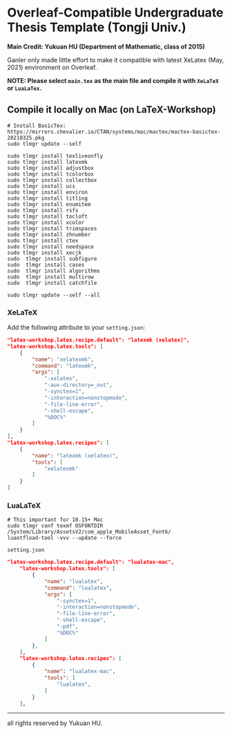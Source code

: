 # Overleaf-Compatible Undergraduate Thesis Template (Tongji Univ.)

**Main Credit: Yukuan HU (Department of Mathematic, class of 2015)**

Ganler only made little effort to make it compatible with latest XeLatex (May, 2021) environment on Overleaf.

**NOTE: Please select `main.tex` as the main file and compile it with `XeLaTeX` or `LuaLaTex`.**

## Compile it locally on Mac (on LaTeX-Workshop)

```shell
# Install BasicTex: https://mirrors.chevalier.io/CTAN/systems/mac/mactex/mactex-basictex-20210325.pkg
sudo tlmgr update --self

sudo tlmgr install texliveonfly
sudo tlmgr install latexmk
sudo tlmgr install adjustbox
sudo tlmgr install tcolorbox
sudo tlmgr install collectbox
sudo tlmgr install ucs
sudo tlmgr install environ
sudo tlmgr install titling
sudo tlmgr install enumitem
sudo tlmgr install rsfs
sudo tlmgr install tocloft
sudo tlmgr install xcolor
sudo tlmgr install trimspaces
sudo tlmgr install zhnumber
sudo tlmgr install ctex
sudo tlmgr install needspace
sudo tlmgr install xecjk
sudo  tlmgr install subfigure 
sudo  tlmgr install cases 
sudo  tlmgr install algorithms 
sudo  tlmgr install multirow
sudo  tlmgr install catchfile

sudo tlmgr update --self --all
```

### XeLaTeX

Add the following attribute to your `setting.json`:

```json
"latex-workshop.latex.recipe.default": "latexmk (xelatex)",
"latex-workshop.latex.tools": [
    {
        "name": "xelatexmk",
        "command": "latexmk",
        "args": [
            "-xelatex",
            "-aux-directory=_out",
            "-synctex=1",
            "-interaction=nonstopmode",
            "-file-line-error",
            "-shell-escape",
            "%DOC%"
        ]
    }
],
"latex-workshop.latex.recipes": [
    {
        "name": "latexmk (xelatex)",
        "tools": [
            "xelatexmk"
        ]
    }
]
```

### LuaLaTeX

```shell
# This important for 10.15+ Mac
sudo tlmgr conf texmf OSFONTDIR /System/Library/AssetsV2/com_apple_MobileAsset_Font6/
luaotfload-tool -vvv --update --force
```

`setting.json`

```json
"latex-workshop.latex.recipe.default": "lualatex-mac",
    "latex-workshop.latex.tools": [
        {
            "name": "lualatex",
            "command": "lualatex",
            "args": [
                "-synctex=1",
                "-interaction=nonstopmode",
                "-file-line-error",
                "-shell-escape",
                "-pdf",
                "%DOC%"
            ]
        },
    ],
    "latex-workshop.latex.recipes": [
        {
            "name": "lualatex-mac",
            "tools": [
                "lualatex",
            ]
        }
    ],
```

---

all rights reserved by Yukuan HU.
